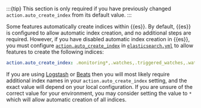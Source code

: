 :::{tip}
This section is only required if you have previously changed `action.auto_create_index` from its default value.
:::

Some features automatically create indices within {{es}}. By default, {{es}} is configured to allow automatic index creation, and no additional steps are required. However, if you have disabled automatic index creation in {{es}}, you must configure [`action.auto_create_index`](elasticsearch://reference/elasticsearch/configuration-reference/index-management-settings.md#auto-create-index) in [`elasticsearch.yml`](/deploy-manage/deploy/self-managed/configure-elasticsearch.md) to allow features to create the following indices:

```yaml
action.auto_create_index: .monitoring*,.watches,.triggered_watches,.watcher-history*,.ml*
```

If you are using [Logstash](https://www.elastic.co/products/logstash) or [Beats](https://www.elastic.co/products/beats) then you will most likely require additional index names in your `action.auto_create_index` setting, and the exact value will depend on your local configuration. If you are unsure of the correct value for your environment, you may consider setting the value to `*` which will allow automatic creation of all indices.
